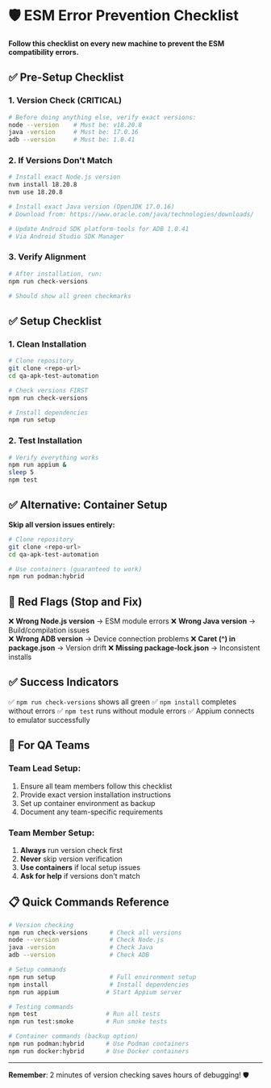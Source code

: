 # 🛡️ ESM Error Prevention Checklist

**Follow this checklist on every new machine to prevent the ESM compatibility errors.**

## ✅ Pre-Setup Checklist

### 1. Version Check (CRITICAL)
```bash
# Before doing anything else, verify exact versions:
node --version    # Must be: v18.20.8
java -version     # Must be: 17.0.16  
adb --version     # Must be: 1.0.41
```

### 2. If Versions Don't Match
```bash
# Install exact Node.js version
nvm install 18.20.8
nvm use 18.20.8

# Install exact Java version (OpenJDK 17.0.16)
# Download from: https://www.oracle.com/java/technologies/downloads/

# Update Android SDK platform-tools for ADB 1.0.41
# Via Android Studio SDK Manager
```

### 3. Verify Alignment
```bash
# After installation, run:
npm run check-versions

# Should show all green checkmarks
```

## ✅ Setup Checklist

### 1. Clean Installation
```bash
# Clone repository
git clone <repo-url>
cd qa-apk-test-automation

# Check versions FIRST
npm run check-versions

# Install dependencies
npm run setup
```

### 2. Test Installation
```bash
# Verify everything works
npm run appium &
sleep 5
npm test
```

## ✅ Alternative: Container Setup

**Skip all version issues entirely:**

```bash
# Clone repository
git clone <repo-url>
cd qa-apk-test-automation

# Use containers (guaranteed to work)
npm run podman:hybrid
```

## 🚨 Red Flags (Stop and Fix)

❌ **Wrong Node.js version** → ESM module errors
❌ **Wrong Java version** → Build/compilation issues  
❌ **Wrong ADB version** → Device connection problems
❌ **Caret (^) in package.json** → Version drift
❌ **Missing package-lock.json** → Inconsistent installs

## ✅ Success Indicators

✅ `npm run check-versions` shows all green
✅ `npm install` completes without errors
✅ `npm test` runs without module errors
✅ Appium connects to emulator successfully

## 🎯 For QA Teams

### Team Lead Setup:
1. Ensure all team members follow this checklist
2. Provide exact version installation instructions
3. Set up container environment as backup
4. Document any team-specific requirements

### Team Member Setup:
1. **Always** run version check first
2. **Never** skip version verification
3. **Use containers** if local setup issues
4. **Ask for help** if versions don't match

## 📋 Quick Commands Reference

```bash
# Version checking
npm run check-versions      # Check all versions
node --version              # Check Node.js  
java -version               # Check Java
adb --version               # Check ADB

# Setup commands
npm run setup               # Full environment setup
npm install                 # Install dependencies
npm run appium             # Start Appium server

# Testing commands  
npm test                   # Run all tests
npm run test:smoke         # Run smoke tests

# Container commands (backup option)
npm run podman:hybrid      # Use Podman containers
npm run docker:hybrid      # Use Docker containers
```

---

**Remember**: 2 minutes of version checking saves hours of debugging! 🛡️